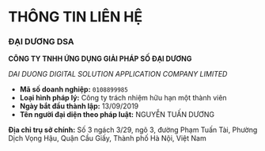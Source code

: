 # THÔNG TIN LIÊN HỆ

### ĐẠI DƯƠNG DSA

**CÔNG TY TNHH ỨNG DỤNG GIẢI PHÁP SỐ ĐẠI DƯƠNG**

_DAI DUONG DIGITAL SOLUTION APPLICATION COMPANY LIMITED_

- **Mã số doanh nghiệp:** `0108899985`
- **Loại hình pháp lý:** Công ty trách nhiệm hữu hạn một thành viên
- **Ngày bắt đầu thành lập:** 13/09/2019
- **Tên người đại diện theo pháp luật:** NGUYỄN TUẤN DƯƠNG

**Địa chỉ trụ sở chính:** Số 3 ngách 3/29, ngõ 3, đường Phạm Tuấn Tài, Phường Dịch Vọng Hậu, Quận Cầu Giấy, Thành phố Hà Nội, Việt Nam
